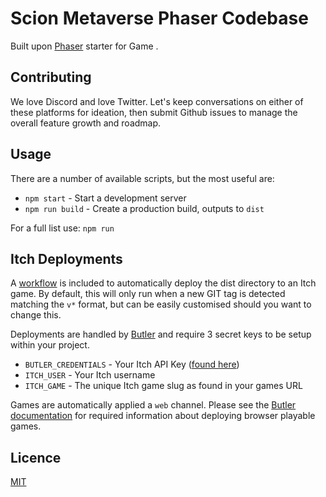 # Scion Metaverse Phaser Codebase
Built upon [Phaser](https://phaser.io/) starter for Game .

## Contributing
We love Discord and love Twitter. Let's keep conversations on either of these platforms for ideation, then submit Github issues to manage the overall feature growth and roadmap.

## Usage
There are a number of available scripts, but the most useful are:

-   `npm start` - Start a development server
-   `npm run build` - Create a production build, outputs to `dist`

For a full list use: `npm run`

## Itch Deployments
A [workflow](./.github/workflows/deploy.yml) is included to automatically deploy the dist directory to an Itch game. By default, this will only run when a new GIT tag is detected matching the `v*` format, but can be easily customised should you want to change this.

Deployments are handled by [Butler](https://itch.io/docs/butler/) and require 3 secret keys to be setup within your project.

-   `BUTLER_CREDENTIALS` - Your Itch API Key ([found here](https://itch.io/user/settings/api-keys))
-   `ITCH_USER` - Your Itch username
-   `ITCH_GAME` - The unique Itch game slug as found in your games URL

Games are automatically applied a `web` channel. Please see the [Butler documentation](https://itch.io/docs/butler/) for required information about deploying browser playable games.

## Licence
[MIT](./LICENSE)
